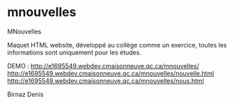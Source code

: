 # mnouvelles
MNouvelles

Maquet HTML website, développé au collège comme un exercice, toutes les informations sont uniquement pour les études.

DEMO : 
  http://e1695549.webdev.cmaisonneuve.qc.ca/mnouvelles/
  http://e1695549.webdev.cmaisonneuve.qc.ca/mnouvelles/nouvelle.html
  http://e1695549.webdev.cmaisonneuve.qc.ca/mnouvelles/nous.html
  
  Birnaz Denis
